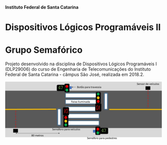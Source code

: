 
**Instituto Federal de Santa Catarina**

# Dispositivos Lógicos Programáveis II 

# Grupo Semafórico

Projeto desenvolvido na disciplina de Dispositivos Lógicos Programáveis I (DLP29006) do curso de Engenharia de Telecomunicações do Instituto Federal de Santa Catarina - câmpus São José, realizada em 2018.2.


![grupoSemaforico](grupoSemaforico.jpg)
